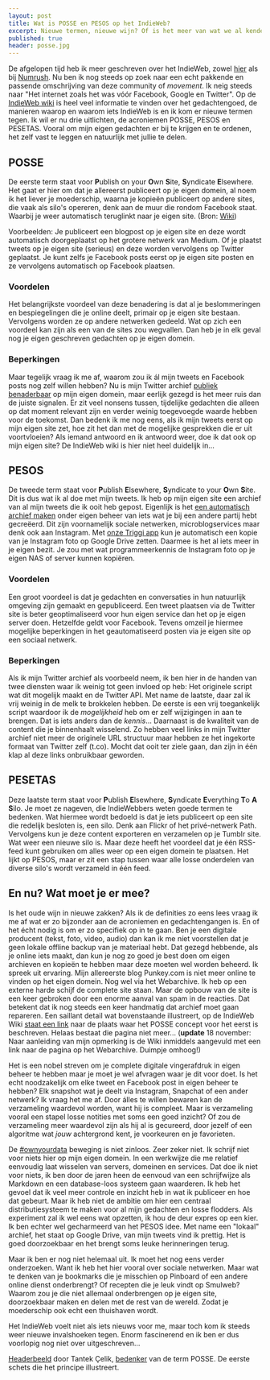 ```yaml
---
layout: post
title: Wat is POSSE en PESOS op het IndieWeb?
excerpt: Nieuwe termen, nieuwe wijn? Of is het meer van wat we al kenden?
published: true
header: posse.jpg
---
```

De afgelopen tijd heb ik meer geschreven over het IndieWeb, zowel [hier][1] als bij [Numrush][2]. Nu ben ik nog steeds op zoek naar een echt pakkende en passende omschrijving van deze community of _movement_. Ik neig steeds naar "Het internet zoals het was vóór Facebook, Google en Twitter". 
Op de [IndieWeb wiki][3] is heel veel informatie te vinden over het gedachtengoed, de manieren waarop en waarom iets IndieWeb is en ik kom er nieuwe termen tegen. Ik wil er nu drie uitlichten, de acroniemen POSSE, PESOS en PESETAS. Vooral om mijn eigen gedachten er bij te krijgen en te ordenen, het zelf vast te leggen en natuurlijk met jullie te delen. 

## POSSE
De eerste term staat voor **P**ublish on your **O**wn **S**ite, **S**yndicate **E**lsewhere. Het gaat er hier om dat je allereerst publiceert op je eigen domein, al noem ik het liever je moederschip, waarna je kopieën publiceert op andere sites, die vaak als silo's opereren, denk aan de muur die rondom Facebook staat. Waarbij je weer automatisch teruglinkt naar je eigen site. (Bron: [Wiki][4])

Voorbeelden: Je publiceert een blogpost op je eigen site en deze wordt automatisch doorgeplaatst op het grotere netwerk van Medium. Of je plaatst tweets op je eigen site (serieus) en deze worden vervolgens op Twitter geplaatst. Je kunt zelfs je Facebook posts eerst op je eigen site posten en ze vervolgens automatisch op Facebook plaatsen. 

### Voordelen
Het belangrijkste voordeel van deze benadering is dat al je beslommeringen en bespiegelingen die je online deelt, primair op je eigen site bestaan. Vervolgens worden ze op andere netwerken gedeeld. Wat op zich een voordeel kan zijn als een van de sites zou wegvallen. Dan heb je in elk geval nog je eigen geschreven gedachten op je eigen domein.

### Beperkingen
Maar tegelijk vraag ik me af, waarom zou ik ál mijn tweets en Facebook posts nog zelf willen hebben? Nu is mijn Twitter archief [publiek benaderbaar][5] op mijn eigen domein, maar eerlijk gezegd is het meer ruis dan de juiste signalen. Er zit veel nonsens tussen, tijdelijke gedachten die alleen op dat moment relevant zijn en verder weinig toegevoegde waarde hebben voor de toekomst. 
Dan bedenk ik me nog eens, als ik mijn tweets eerst op mijn eigen site zet, hoe zit het dan met de mogelijke gesprekken die er uit voortvloeien? Als iemand antwoord en ik antwoord weer, doe ik dat ook op mijn eigen site? De IndieWeb wiki is hier niet heel duidelijk in...

## PESOS
De tweede term staat voor **P**ublish **E**lsewhere, **S**yndicate to your **O**wn **S**ite. Dit is dus wat ik al doe met mijn tweets. Ik heb op mijn eigen site een archief van al mijn tweets die ik ooit heb gepost. Eigenlijk is het [een automatisch archief maken][6] onder eigen beheer van iets wat je bij een andere partij hebt gecreëerd. Dit zijn voornamelijk sociale netwerken, microblogservices maar denk ook aan Instagram. Met [onze Triggi app][7] kun je automatisch een kopie van je Instagram foto op Google Drive zetten. Daarmee is het al iets meer in je eigen bezit. Je zou met wat programmeerkennis de Instagram foto op je eigen NAS of server kunnen kopiëren. 

### Voordelen
Een groot voordeel is dat je gedachten en conversaties in hun natuurlijk omgeving zijn gemaakt en gepubliceerd. Een tweet plaatsen via de Twitter site is beter geoptimaliseerd voor hun eigen service dan het op je eigen server doen. Hetzelfde geldt voor Facebook. Tevens omzeil je hiermee mogelijke beperkingen in het geautomatiseerd posten via je eigen site op een sociaal netwerk. 

### Beperkingen
Als ik mijn Twitter archief als voorbeeld neem, ik ben hier in de handen van twee diensten waar ik weinig tot geen invloed op heb: Het originele script wat dit mogelijk maakt en de Twitter API. Met name de laatste, daar zal ik vrij weinig in de melk te brokkelen hebben. De eerste is een vrij toegankelijk script waardoor ik de _mogelijkheid_ heb om er zelf wijzigingen in aan te brengen. Dat is iets anders dan de _kennis_...
Daarnaast is de kwaliteit van de content die je binnenhaalt wisselend. Zo hebben veel links in mijn Twitter archief niet meer de originele URL structuur maar hebben ze het ingekorte formaat van Twitter zelf (t.co). Mocht dat ooit ter ziele gaan, dan zijn in één klap al deze links onbruikbaar geworden. 

## PESETAS
Deze laatste term staat voor **P**ublish **E**lsewhere, **S**yndicate **E**verything **T**o **A** **S**ilo. Je moet ze nageven, die IndieWebbers weten goede termen te bedenken. Wat hiermee wordt bedoeld is dat je iets publiceert op een site die redelijk besloten is, een silo. Denk aan Flickr of het privé-netwerk Path. Vervolgens kun je deze content exporteren en verzamelen op je Tumblr site. Wat weer een nieuwe silo is. Maar deze heeft het voordeel dat je één RSS-feed kunt gebruiken om alles weer op een eigen domein te plaatsen. Het lijkt op PESOS, maar er zit een stap tussen waar alle losse onderdelen van diverse silo's wordt verzameld in één feed. 

## En nu? Wat moet je er mee?
Is het oude wijn in nieuwe zakken? Als ik de definities zo eens lees vraag ik me af wat er zo bijzonder aan de acroniemen en gedachtengangen is. En of het écht nodig is om er zo specifiek op in te gaan. 
Ben je een digitale producent (tekst, foto, video, audio) dan kan ik me níet voorstellen dat je geen lokale offline backup van je materiaal hebt. Dat gezegd hebbende, als je online iets maakt, dan kun je nog zo goed je best doen om eigen archieven en kopieën te hebben maar deze moeten wel worden beheerd. Ik spreek uit ervaring. Mijn allereerste blog Punkey.com is niet meer online te vinden op het eigen domein. Nog wel via het Webarchive. Ik heb op een externe harde schijf de complete site staan. Maar de opbouw van de site is een keer gebroken door een enorme aanval van spam in de reacties. Dat betekent dat ik nog steeds een keer handmatig dat archief moet gaan repareren. Een saillant detail wat bovenstaande illustreert, op de IndieWeb Wiki [staat een link][8] naar de plaats waar het POSSE concept voor het eerst is beschreven. Helaas bestaat die pagina niet meer...
(**update** 18 november: Naar aanleiding van mijn opmerking is de Wiki inmiddels aangevuld met een link naar de pagina op het Webarchive. Duimpje omhoog!)

Het is een nobel streven om je complete digitale vingerafdruk in eigen beheer te hebben maar je moet je wel afvragen waar je dit voor doet. Is het echt noodzakelijk om elke tweet en Facebook post in eigen beheer te hebben? Elk snapshot wat je deelt via Instagram, Snapchat of een ander netwerk? Ik vraag het me af. Door álles te willen bewaren kan de verzameling waardevol worden, want hij is compleet. Maar is verzameling vooral een stapel losse notities met soms een goed inzicht? Of zou de verzameling meer waardevol zijn als hij al is gecureerd, door jezelf of een algoritme wat _jouw_ achtergrond kent, je voorkeuren en je favorieten. 

De [\#ownyourdata][9] beweging is niet zinloos. Zeer zeker niet. Ik schrijf niet voor niets hier op mijn eigen domein. In een werkwijze die me relatief eenvoudig laat wisselen van servers, domeinen en services. Dat doe ik niet voor niets, ik ben door de jaren heen de eenvoud van een schrijfwijze als Markdown en een database-loos systeem gaan waarderen. Ik heb het gevoel dat ik veel meer controle en inzicht heb in wat ik publiceer en hoe dat gebeurt. 
Maar ik heb niet de ambitie om hier een centraal distributiesysteem te maken voor al mijn gedachten en losse flodders. Als experiment zal ik wel eens wat opzetten, ik hou de deur expres op een kier. Ik ben echter wel gecharmeerd van het PESOS idee. Met name een "lokaal" archief, het staat op Google Drive, van mijn tweets vind ik prettig. Het is goed doorzoekbaar en het brengt soms leuke herinneringen terug. 

Maar ik ben er nog niet helemaal uit. Ik moet het nog eens verder onderzoeken.    Want ik heb het hier vooral over sociale netwerken. Maar wat te denken van je bookmarks die je misschien op Pinboard of een andere online dienst onderbrengt? Of recepten die je leuk vindt op Smulweb? Waarom zou je die niet allemaal onderbrengen op je eigen site, doorzoekbaar maken en delen met de rest van de wereld. Zodat je moederschip ook echt een thuishaven wordt. 

Het IndieWeb voelt niet als iets nieuws voor me, maar toch kom ik steeds weer nieuwe invalshoeken tegen. Enorm fascinerend en ik ben er dus voorlopig nog niet over uitgeschreven...

[Headerbeeld][10] door Tantek Çelik, [bedenker][11] van de term POSSE. De eerste schets die het principe illustreert.

[1]:	/Indieweb
[2]:	/Numrush-Column/
[3]:	https://indieweb.org/
[4]:	https://indieweb.org/POSSE
[5]:	http://twitter.frankmeeuwsen.com/
[6]:	https://indieweb.org/PESOS
[7]:	https://triggi.com
[8]:	https://indieweb.org/POSSE#Background
[9]:	http://stream.boffosocko.com/2016/i-just-finished-importing-all-of-my-instagram-posts-pesos
[10]:	https://www.flickr.com/photos/tantek/5301870765/
[11]:	http://tantek.com/2012/173/t1/posse-core-indieweb-approach